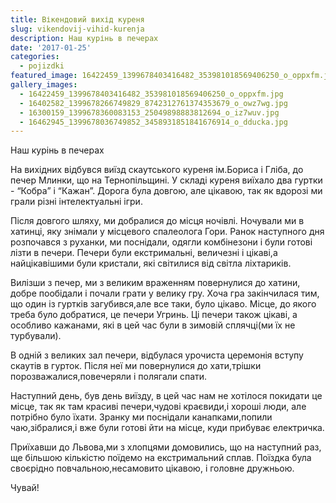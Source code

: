 ```yaml
---
title: Вікендовий вихід куреня
slug: vikendovij-vihid-kurenja
description: Наш курінь в печерах
date: '2017-01-25'
categories:
  - pojizdki
featured_image: 16422459_1399678403416482_353981018569406250_o_oppxfm.jpg
gallery_images:
  - 16422459_1399678403416482_353981018569406250_o_oppxfm.jpg
  - 16402582_1399678266749829_8742312761374353679_o_owz7wg.jpg
  - 16300159_1399678360083153_25049898883812694_o_iz7wuv.jpg
  - 16462945_1399678036749852_3458931851841676914_o_dducka.jpg
---
```


Наш курінь в печерах

На вихідних відбувся виїзд скаутського куреня ім.Бориса і Гліба, до печер Млинки, що на Тернопільщині. У складі куреня виїхало два гуртки - “Кобра” і “Кажан”. Дорога була довгою, але цікавою, так як вдорозі ми грали різні інтелектуальні ігри.

Після довгого шляху, ми добралися до місця ночівлі. Ночували ми в хатинці, яку знімали у місцевого спалеолога Гори. Ранок наступного дня розпочався з руханки, ми поснідали, одягли комбінезони і були готові лізти в печери. Печери були екстримальні, величезні і цікаві,а найцікавішими були кристали, які світилися від світла ліхтариків.

Вилізши з печер, ми з великим враженням повернулися до хатини, добре пообідали і почали грати у велику гру. Хоча гра закінчилася тим, що один із гуртків загубився,але все таки, було цікаво. Місце, до якого треба було добратися, це печери Угринь. Ці печери також цікаві, а особливо кажанами, які в цей час були в зимовій сплячці(ми їх не турбували).

В одній з великих зал печери, відбулася урочиста церемонія вступу скаутів в гурток. Після неї ми повернулися до хати,трішки порозважалися,повечеряли і полягали спати.

Наступний день, був день виїзду, в цей час нам не хотілося покидати це місце, так як там красиві печери,чудові краєвиди,і хороші люди, але потрібно було їхати. Зранку ми поснідали канапками,попили чаю,зібралися,і вже були готові йти на місце, куди прибуває електричка.

Приїхавши до Львова,ми з хлопцями домовились, що на наступний раз, ще більшою кількістю поїдемо на екстримальний сплав. Поїздка була своєрідно повчальною,несамовито цікавою, і головне дружньою.

Чувай!


